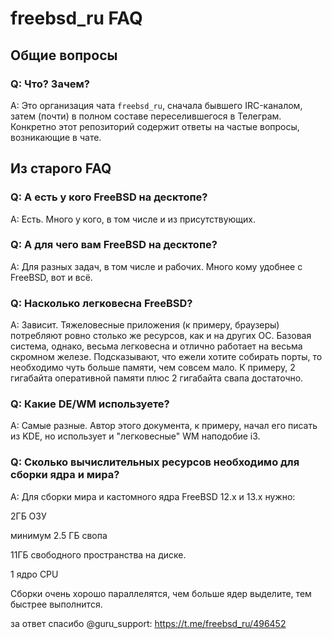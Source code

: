 # freebsd_ru FAQ

## Общие вопросы

### Q: Что? Зачем?

  A: Это организация чата `freebsd_ru`, сначала бывшего IRC-каналом, затем (почти) в полном составе переселившегося в Телеграм. Конкретно этот репозиторий содержит ответы на частые вопросы, возникающие в чате.

## Из старого FAQ
### Q: А есть у кого FreeBSD на десктопе?

  A: Есть. Много у кого, в том числе и из присутствующих.

### Q: А для чего вам FreeBSD на десктопе?

  A: Для разных задач, в том числе и рабочих. Много кому удобнее с FreeBSD, вот и всё.

### Q: Насколько легковесна FreeBSD?

  A: Зависит. Тяжеловесные приложения (к примеру, браузеры) потребляют ровно столько же ресурсов, как и на других ОС. Базовая система, однако, весьма легковесна и отлично работает на весьма скромном железе. Подсказывают, что ежели хотите собирать порты, то необходимо чуть больше памяти, чем совсем мало. К примеру, 2 гигабайта оперативной памяти плюс 2 гигабайта свапа достаточно.

### Q: Какие DE/WM используете?

  A: Самые разные. Автор этого документа, к примеру, начал его писать из KDE, но использует и "легковесные" WM наподобие i3.

### Q: Сколько вычислительных ресурсов необходимо для сборки ядра и мира?

  A:
    Для сборки мира и кастомного ядра FreeBSD 12.x и 13.x нужно:

  2ГБ ОЗУ

  минимум 2.5 ГБ свопа

  11ГБ свободного пространства на диске.

  1 ядро CPU 

  Сборки очень хорошо параллелятся, чем больше ядер выделите, тем быстрее выполнится.

  за ответ спасибо @guru_support: https://t.me/freebsd_ru/496452

